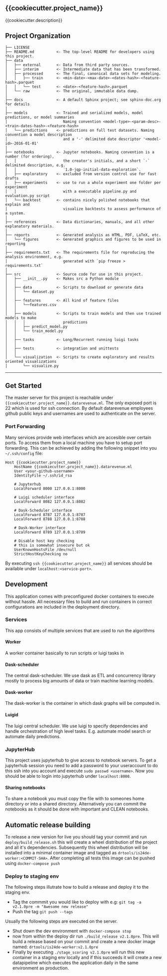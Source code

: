 ## {{cookiecutter.project_name}}

{{cookiecutter.description}}

## Project Organization

    ├── LICENSE
    ├── README.md          <- The top-level README for developers using this project.
    ├── data
    │   ├── external       <- Data from third party sources.
    │   ├── interim        <- Intermediate data that has been transformed.
    │   ├── processed      <- The final, canonical data sets for modeling.
    │   │   ├── train      <- <min-date>-<max-date>-<dates-hash>-<feature-hash>.parquet
    │   │   └── test       <- <date>-<feature-hash>.parquet
    │   └── raw            <- The original, immutable data dump.
    │
    ├── docs               <- A default Sphinx project; see sphinx-doc.org for details
    │
    ├── models             <- Trained and serialized models, model predictions, or model summaries
    │                         Naming convention <model-type>-<param-desc>-<train-dates-hash>-<feature-hash>
    │   └── predictions    <- predictions on full test datasets. Naming convention a model description
    │                         and a '-' delimited date descriptor '<model-id>-2016-01-01'
    │
    ├── notebooks          <- Jupyter notebooks. Naming convention is a number (for ordering),
    │   │                     the creator's initials, and a short `-` delimited description, e.g.
    │   │                     `1.0-jqp-initial-data-exploration`.
    │   ├── exploratory    <- excluded from version control use for fast drafts
    │   ├── experiments    <- use to run a whole experiment one folder per experiment
    │   │                     with a executable pipeline.py and evaluation.py script
    │   └── backtest       <- contains nicely polished notebooks that explain and
    │                         visualize backtests to assess performance of a system.
    │
    ├── references         <- Data dictionaries, manuals, and all other explanatory materials.
    │
    ├── reports            <- Generated analysis as HTML, PDF, LaTeX, etc.
    │   └── figures        <- Generated graphics and figures to be used in reporting
    │
    ├── requirements.txt   <- The requirements file for reproducing the analysis environment, e.g.
    │                         generated with `pip freeze > requirements.txt`
    │
    ├── src                <- Source code for use in this project.
    │   ├── __init__.py    <- Makes src a Python module
    │   │
    │   ├── data           <- Scripts to download or generate data
    │   │   └── dataset.py
    │   │
    │   ├── features       <- All kind of feature files
    │   │   └──features.csv
    │   │
    │   ├── models         <- Scripts to train models and then use trained models to make
    │   │   │                 predictions
    │   │   ├── predict_model.py
    │   │   └── train_model.py
    │   │
    │   ├── tasks          <- Long/Recurrent running luigi tasks
    │   │
    │   ├── tests          <- integration and unittests
    │   │
    │   └── visualization  <- Scripts to create exploratory and results oriented visualizations
    │       └── visualize.py
--------


## Get Started

The master server for this project is reachable under `{{cookiecutter.project_name}}.datarevenue.ml`. The only exposed port is 22 which is used for ssh connection. By default datarevenue employees github public keys and usernames are used to authenticate on the server.


### Port Forwarding
Many services provide web interfaces which are accesible over certain ports. To access them from a local machine you have to setup port forwarding.
This can be achieved by adding the following snippet into you `~/.ssh/config` file:

```
Host {{cookiecutter.project_name}}
    HostName {{cookiecutter.project_name}}.datarevenue.ml
    User <your-github-username>
    IdentityFile ~/.ssh/id_rsa
    
    # Jupyterhub
    LocalForward 8000 127.0.0.1:8000
    
    # Luigi scheduler interface
    LocalForward 8082 127.0.0.1:8082
    
    # Dask-Scheduler interface
    LocalForward 8787 127.0.0.1:8787
    LocalForward 8788 127.0.0.1:8788
    
    # Dask-Worker interface
    LocalForward 8789 127.0.0.1:8789
    
    # Disable host key checking
    # this is somewhat insecure but ok
    UserKnownHostsFile /dev/null
    StrictHostKeyChecking no
```

By executing `ssh {{cookiecutter.project_name}}` all services should be available under `localhost:<service-port>`.


## Development
This application comes with preconfigured docker containers to execute without hassle. All necessary files to build and run containers in correct configurations are included in the deployment directory.

### Services
This app consists of multiple services that are used to run the algorithms

#### Worker
A worker container basically to run scripts or luigi tasks in

#### Dask-scheduler
The central dask-scheduler. We use dask as ETL and concurrency library mostly to process big amounts of data or train machine learning models.

#### Dask-worker
The dask-worker is the container in which dask graphs will be computed in.

#### Luigid
The luigi central scheduler. We use luigi to specify dependencies and handle
orchestration of high level tasks. E.g. automate model search or automate daily predictions.

### JupyterHub

This project uses jupyterhub to give access to notebook servers. To get a jupyterhub session you need to add a password to your useraccount to do this ssh into you account and execute `sudo passwd <username>`. Now you should be able to login into jupyterhub under `localhost:8000`.

#### Sharing notebooks
To share a notebook you must copy the file with to someones home directory or into a shared directory. Alternatively you can commit the notebooks as it should be done with important and CLEAN notebooks.

## Automatic release building
To release a new version for live you should tag your commit and run `deploy/build_release.sh` this will create a wheel distribution of the project and all it's dependencies. Subsequently this wheel distribution will be installed into a minimal container image and tagged as `drtools/is24de-worker:<COMMIT-SHA>`. After completing all tests this image can be pushed using `docker-compose push`

### Deploy to staging env

The following steps illutrate how to build a release and deploy it to the staging env.

- Tag the commmit you would like to deploy with e.g: `git tag -a v2.1.0pre -m "Awesome new release"`
- Push the tag `git push --tags`

Usually the following steps are executed on the server.

- Shut down the dev environment with `docker-compose stop` 
- now from within the deploy dir run `./build_release v2.1.0pre`. This will build a release based on your commit and create a new docker image named: `drtools/is24de-worker:v2.1.0pre`
- Finally by executing `./stage_scoring v2.1.0pre` will run this new container in a staging env locally and if this succeeds it will create a new datapipeline which executes the application daily in the same environment as production.
